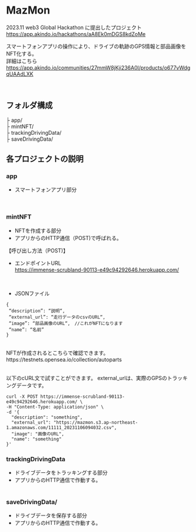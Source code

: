 # MazMon
2023.11 web3 Global Hackathon に提出したプロジェクト
https://app.akindo.io/hackathons/aA8Ek0mDGS8kdZoMe

スマートフォンアプリの操作により、ドライブの軌跡のGPS情報と部品画像をNFT化する。<br>
詳細はこちら<br>
https://app.akindo.io/communities/27mmW8jKji236A0l/products/o677vWdgqUAAdLXK

<br>

## フォルダ構成
├ app/  <br>
├ mintNFT/  <br>
├ trackingDrivingData/ <br>
├ saveDrivingData/ <br>

## 各プロジェクトの説明

### app
- スマートフォンアプリ部分
<br>

### mintNFT
- NFTを作成する部分
- アプリからのHTTP通信（POST)で呼ばれる。

【呼び出し方法（POST)】
- エンドポイントURL<br>
https://immense-scrubland-90113-e49c94292646.herokuapp.com/
<br>

- JSONファイル
```
{
 “description”: “説明“,
 “external_url”: “走行データのcsvのURL“,
 “image”: “部品画像のURL“,　//これがNFTになります
 “name”: “名前”
}
```
<br>
NFTが作成されるとこちらで確認できます。<br>
https://testnets.opensea.io/collection/autoparts
<br><br>

以下のcURL文で試すことができます。
external_urlは、実際のGPSのトラッキングデータです。

```
curl -X POST https://immense-scrubland-90113-e49c94292646.herokuapp.com/ \
-H "Content-Type: application/json" \
-d '{
  "description": "something",
  "external_url": "https://mazmon.s3.ap-northeast-1.amazonaws.com/11111_20231106094032.csv",
  "image": "画像のURL",
  "name": "something"
}'

```


### trackingDrivingData
- ドライブデータをトラッキングする部分
- アプリからのHTTP通信で作動する。
<br><br>

### saveDrivingData/
- ドライブデータを保存する部分
- アプリからのHTTP通信で作動する。
  
<br>
